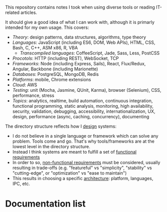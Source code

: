 This repository contains notes I took when using diverse tools or reading IT-related articles.

It should give a good idea of what I can work with, although it is primarly intended for my own usage.
This covers:
  - _Theory_: design patterns, data structures, algorithms, type theory
  - _Languages_: JavaScript (including ES6, DOM, Web APIs), HTML, CSS, Bash, C, C++, ASM x86, R, VBA
     - _Transcompiled_ _languages_: CoffeeScript, Jade, Sass, Less, PostCSS
  - _Procotols_: HTTP (including REST), WebSocket, TCP
  - _Frameworks_: Node (including Express, Sails), React, Flux/Redux, Angular, Backbone (including Marionette)
  - _Databases_: PostgreSQL, MongoDB, Redis
  - _Platforms_: mobile, Chrome extensions
  - _Cloud_: AWS
  - _Testing_: unit (Mocha, Jasmine, QUnit, Karma), browser (Selenium), CSS, performance, stress
  - _Topics_: analytics, realtime, build automation, continuous integration, functional programming, static analysis, monitoring, high availability, security, validation, debugging, accessibility, internationalization, UX, design, performance (async, caching, concurrency), documenting

The directory structure reflects how I [design](Theory) systems:
  - I do not believe in a single language or framework which can solve any problem. Tools come and go. That's why tools/frameworks are at the lowest level in the directory structure.
  - Instead I think systems are meant to fulfill a set of [functional requirements](Functional_requirements)
  - In order to so, [non-functional requirements](Non_functional_requirements) must be considered, usually resulting in trade-offs (e.g. "featureful" vs "simplicity", "stability" vs "cutting-edge", or "optimization" vs "ease to maintain")
  - This results in choosing a specific [architecture](Architecture): platform, languages, IPC, etc.

# Documentation list #
